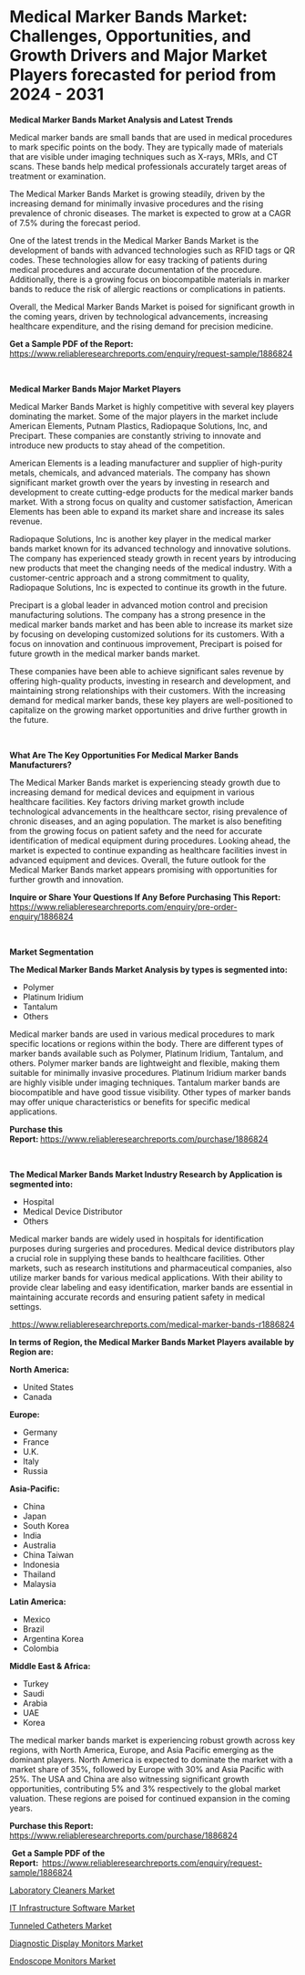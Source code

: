 <p><h1>Medical Marker Bands Market: Challenges, Opportunities, and Growth Drivers and Major Market Players forecasted for period from 2024 - 2031</h1></p><p><strong>Medical Marker Bands Market Analysis and Latest Trends</strong></p>
<p><p>Medical marker bands are small bands that are used in medical procedures to mark specific points on the body. They are typically made of materials that are visible under imaging techniques such as X-rays, MRIs, and CT scans. These bands help medical professionals accurately target areas of treatment or examination.</p><p>The Medical Marker Bands Market is growing steadily, driven by the increasing demand for minimally invasive procedures and the rising prevalence of chronic diseases. The market is expected to grow at a CAGR of 7.5% during the forecast period.</p><p>One of the latest trends in the Medical Marker Bands Market is the development of bands with advanced technologies such as RFID tags or QR codes. These technologies allow for easy tracking of patients during medical procedures and accurate documentation of the procedure. Additionally, there is a growing focus on biocompatible materials in marker bands to reduce the risk of allergic reactions or complications in patients.</p><p>Overall, the Medical Marker Bands Market is poised for significant growth in the coming years, driven by technological advancements, increasing healthcare expenditure, and the rising demand for precision medicine.</p></p>
<p><strong>Get a Sample PDF of the Report:&nbsp;</strong> <a href="https://www.reliableresearchreports.com/enquiry/request-sample/1886824">https://www.reliableresearchreports.com/enquiry/request-sample/1886824</a></p>
<p>&nbsp;</p>
<p><strong>Medical Marker Bands Major Market Players</strong></p>
<p><p>Medical Marker Bands Market is highly competitive with several key players dominating the market. Some of the major players in the market include American Elements, Putnam Plastics, Radiopaque Solutions, Inc, and Precipart. These companies are constantly striving to innovate and introduce new products to stay ahead of the competition.</p><p>American Elements is a leading manufacturer and supplier of high-purity metals, chemicals, and advanced materials. The company has shown significant market growth over the years by investing in research and development to create cutting-edge products for the medical marker bands market. With a strong focus on quality and customer satisfaction, American Elements has been able to expand its market share and increase its sales revenue.</p><p>Radiopaque Solutions, Inc is another key player in the medical marker bands market known for its advanced technology and innovative solutions. The company has experienced steady growth in recent years by introducing new products that meet the changing needs of the medical industry. With a customer-centric approach and a strong commitment to quality, Radiopaque Solutions, Inc is expected to continue its growth in the future.</p><p>Precipart is a global leader in advanced motion control and precision manufacturing solutions. The company has a strong presence in the medical marker bands market and has been able to increase its market size by focusing on developing customized solutions for its customers. With a focus on innovation and continuous improvement, Precipart is poised for future growth in the medical marker bands market.</p><p>These companies have been able to achieve significant sales revenue by offering high-quality products, investing in research and development, and maintaining strong relationships with their customers. With the increasing demand for medical marker bands, these key players are well-positioned to capitalize on the growing market opportunities and drive further growth in the future.</p></p>
<p>&nbsp;</p>
<p><strong>What Are The Key Opportunities For Medical Marker Bands Manufacturers?</strong></p>
<p><p>The Medical Marker Bands market is experiencing steady growth due to increasing demand for medical devices and equipment in various healthcare facilities. Key factors driving market growth include technological advancements in the healthcare sector, rising prevalence of chronic diseases, and an aging population. The market is also benefiting from the growing focus on patient safety and the need for accurate identification of medical equipment during procedures. Looking ahead, the market is expected to continue expanding as healthcare facilities invest in advanced equipment and devices. Overall, the future outlook for the Medical Marker Bands market appears promising with opportunities for further growth and innovation.</p></p>
<p><strong>Inquire or Share Your Questions If Any Before Purchasing This Report:</strong> <a href="https://www.reliableresearchreports.com/enquiry/pre-order-enquiry/1886824">https://www.reliableresearchreports.com/enquiry/pre-order-enquiry/1886824</a></p>
<p>&nbsp;</p>
<p><strong>Market Segmentation</strong></p>
<p><strong>The Medical Marker Bands Market Analysis by types is segmented into:</strong></p>
<p><ul><li>Polymer</li><li>Platinum Iridium</li><li>Tantalum</li><li>Others</li></ul></p>
<p><p>Medical marker bands are used in various medical procedures to mark specific locations or regions within the body. There are different types of marker bands available such as Polymer, Platinum Iridium, Tantalum, and others. Polymer marker bands are lightweight and flexible, making them suitable for minimally invasive procedures. Platinum Iridium marker bands are highly visible under imaging techniques. Tantalum marker bands are biocompatible and have good tissue visibility. Other types of marker bands may offer unique characteristics or benefits for specific medical applications.</p></p>
<p><strong>Purchase this Report:&nbsp;</strong><a href="https://www.reliableresearchreports.com/purchase/1886824">https://www.reliableresearchreports.com/purchase/1886824</a></p>
<p>&nbsp;</p>
<p><strong>The Medical Marker Bands Market Industry Research by Application is segmented into:</strong></p>
<p><ul><li>Hospital</li><li>Medical Device Distributor</li><li>Others</li></ul></p>
<p><p>Medical marker bands are widely used in hospitals for identification purposes during surgeries and procedures. Medical device distributors play a crucial role in supplying these bands to healthcare facilities. Other markets, such as research institutions and pharmaceutical companies, also utilize marker bands for various medical applications. With their ability to provide clear labeling and easy identification, marker bands are essential in maintaining accurate records and ensuring patient safety in medical settings.</p></p>
<p><a href="https://www.reliableresearchreports.com/medical-marker-bands-r1886824">&nbsp;https://www.reliableresearchreports.com/medical-marker-bands-r1886824</a></p>
<p><strong>In terms of Region, the Medical Marker Bands Market Players available by Region are:</strong></p>
<p>
    <p> <strong> North America: </strong>
        <ul>
            <li>United States</li>
            <li>Canada</li>
        </ul>
        </p> 
    <p> <strong> Europe: </strong>
        <ul>
            <li>Germany</li>
            <li>France</li>
            <li>U.K.</li>
            <li>Italy</li>
            <li>Russia</li>
        </ul>
        </p> 
    <p> <strong> Asia-Pacific: </strong>
        <ul>
            <li>China</li>
            <li>Japan</li>
            <li>South Korea</li>
            <li>India</li>
            <li>Australia</li>
            <li>China Taiwan</li>
            <li>Indonesia</li>
            <li>Thailand</li>
            <li>Malaysia</li>
        </ul>
        </p> 
    <p> <strong> Latin America: </strong>
        <ul>
            <li>Mexico</li>
            <li>Brazil</li>
            <li>Argentina Korea</li>
            <li>Colombia</li>
        </ul>
        </p> 
    <p> <strong> Middle East & Africa: </strong>
        <ul>
            <li>Turkey</li>
            <li>Saudi</li>
            <li>Arabia</li>
            <li>UAE</li>
            <li>Korea</li>
        </ul>
    </p>
    </p>
<p><p>The medical marker bands market is experiencing robust growth across key regions, with North America, Europe, and Asia Pacific emerging as the dominant players. North America is expected to dominate the market with a market share of 35%, followed by Europe with 30% and Asia Pacific with 25%. The USA and China are also witnessing significant growth opportunities, contributing 5% and 3% respectively to the global market valuation. These regions are poised for continued expansion in the coming years.</p></p>
<p><strong>Purchase this Report: </strong><a href="https://www.reliableresearchreports.com/purchase/1886824">https://www.reliableresearchreports.com/purchase/1886824</a></p>
<p>&nbsp;<strong>Get a Sample PDF of the Report:&nbsp;&nbsp;</strong><a href="https://www.reliableresearchreports.com/enquiry/request-sample/1886824">https://www.reliableresearchreports.com/enquiry/request-sample/1886824</a></p>
<p><strong></strong></p>
<p><p><a href="https://github.com/JosephMorgnlvXXff/Market-Research-Report-List-1/blob/main/laboratory-cleaners-market.md">Laboratory Cleaners Market</a></p><p><a href="https://issuu.com/reportprime-2/docs/it-infrastructure-software-market-size-2030.pptx">IT Infrastructure Software Market</a></p><p><a href="https://github.com/nicoletavirag/Market-Research-Report-List-4/blob/main/tunneled-catheters-market.md">Tunneled Catheters Market</a></p><p><a href="https://github.com/btwcqfvq34/Market-Research-Report-List-2/blob/main/diagnostic-display-monitors-market.md">Diagnostic Display Monitors Market</a></p><p><a href="https://github.com/ochgvvcj16/Market-Research-Report-List-1/blob/main/endoscope-monitors-market.md">Endoscope Monitors Market</a></p></p>